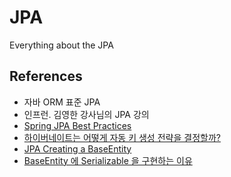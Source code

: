 # JPA

Everything about the JPA 

## References

- 자바 ORM 표준 JPA
- 인프런. 김영한 강사님의 JPA 강의
- [Spring JPA Best Practices](https://github.com/cheese10yun/spring-jpa-best-practices)
- [하이버네이트는 어떻게 자동 키 생성 전략을 결정할까?](https://www.popit.kr/%ED%95%98%EC%9D%B4%EB%B2%84%EB%84%A4%EC%9D%B4%ED%8A%B8%EB%8A%94-%EC%96%B4%EB%96%BB%EA%B2%8C-%EC%9E%90%EB%8F%99-%ED%82%A4-%EC%83%9D%EC%84%B1-%EC%A0%84%EB%9E%B5%EC%9D%84-%EA%B2%B0%EC%A0%95%ED%95%98/)
- [JPA Creating a BaseEntity](https://smarterco.de/jpa-creating-a-base-entity/)
- [BaseEntity 에 Serializable 을 구현하는 이유](https://www.inflearn.com/questions/17117)
